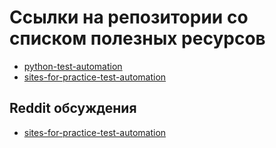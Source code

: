 # Ссылки на репозитории со списком полезных ресурсов

- [python-test-automation](https://github.com/atinfo/awesome-test-automation/blob/master/python-test-automation.md)
- [sites-for-practice-test-automation](https://automationpanda.com/2021/12/29/want-to-practice-test-automation-try-these-demo-sites/)

## Reddit обсуждения

- [sites-for-practice-test-automation](https://www.reddit.com/r/QualityAssurance/comments/z2jmf0/dummy_site_to_practice_automation/)
